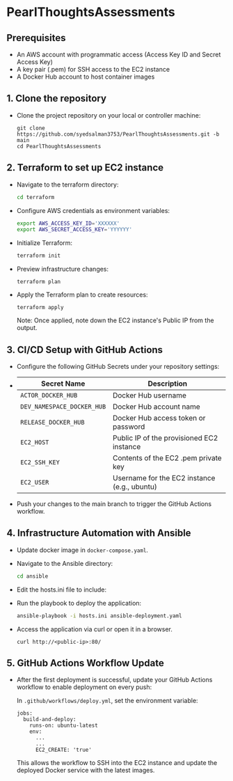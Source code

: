 # PearlThoughtsAssessments

## Prerequisites
- An AWS account with programmatic access (Access Key ID and Secret Access Key)
- A key pair (.pem) for SSH access to the EC2 instance
- A Docker Hub account to host container images

## 1. Clone the repository
* Clone the project repository on your local or controller machine:
  ```
  git clone https://github.com/syedsalman3753/PearlThoughtsAssessments.git -b main
  cd PearlThoughtsAssessments
  ```

## 2. Terraform to set up EC2 instance

* Navigate to the terraform directory:
  ```bash
  cd terraform
  ```
* Configure AWS credentials as environment variables:
  ```bash
  export AWS_ACCESS_KEY_ID='XXXXXX'
  export AWS_SECRET_ACCESS_KEY='YYYYYY'
  ```
* Initialize Terraform:
  ```bash
  terraform init
  ```
* Preview infrastructure changes:
  ```
  terraform plan
  ```
* Apply the Terraform plan to create resources:
  ```
  terraform apply
  ```
  Note: Once applied, note down the EC2 instance's Public IP from the output.

## 3. CI/CD Setup with GitHub Actions

* Configure the following GitHub Secrets under your repository settings:
* | Secret Name                | Description                                  |
  | -------------------------- |----------------------------------------------|
  | `ACTOR_DOCKER_HUB`         | Docker Hub username                          |
  | `DEV_NAMESPACE_DOCKER_HUB` | Docker Hub account name                      |
  | `RELEASE_DOCKER_HUB`       | Docker Hub access token or password          |
  | `EC2_HOST`                 | Public IP of the provisioned EC2 instance    |
  | `EC2_SSH_KEY`              | Contents of the EC2 .pem private key         |
  | `EC2_USER`                 | Username for the EC2 instance (e.g., ubuntu) |

* Push your changes to the main branch to trigger the GitHub Actions workflow.

## 4. Infrastructure Automation with Ansible

* Update docker image in `docker-compose.yaml`.
* Navigate to the Ansible directory:
  ```bash
  cd ansible
  ```
* Edit the hosts.ini file to include:

* Run the playbook to deploy the application:
  ```bash
  ansible-playbook -i hosts.ini ansible-deployment.yaml
  ```
* Access the application via curl or open it in a browser.
  ```
  curl http://<public-ip>:80/
  ```

## 5. GitHub Actions Workflow Update

* After the first deployment is successful, update your GitHub Actions workflow to enable deployment on every push:

  In `.github/workflows/deploy.yml`, set the environment variable:
  ```
  jobs:
    build-and-deploy:
      runs-on: ubuntu-latest
      env:
        ...
        ...
        EC2_CREATE: 'true'
  ```
  This allows the workflow to SSH into the EC2 instance and update the deployed Docker service with the latest images.
